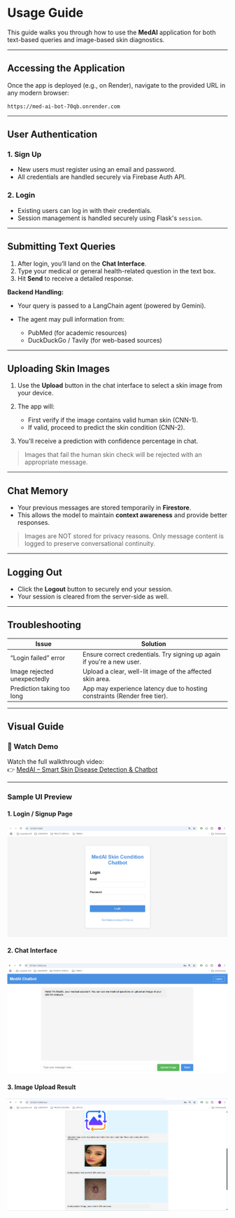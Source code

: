 # Usage Guide

This guide walks you through how to use the **MedAI** application for both text-based queries and image-based skin diagnostics.

---

## Accessing the Application

Once the app is deployed (e.g., on Render), navigate to the provided URL in any modern browser:

```
https://med-ai-bot-70qb.onrender.com
```

---

## User Authentication

### 1. Sign Up

* New users must register using an email and password.
* All credentials are handled securely via Firebase Auth API.

### 2. Login

* Existing users can log in with their credentials.
* Session management is handled securely using Flask's `session`.

---

## Submitting Text Queries

1. After login, you’ll land on the **Chat Interface**.
2. Type your medical or general health-related question in the text box.
3. Hit **Send** to receive a detailed response.

**Backend Handling:**

* Your query is passed to a LangChain agent (powered by Gemini).
* The agent may pull information from:

  * PubMed (for academic resources)
  * DuckDuckGo / Tavily (for web-based sources)

---

## Uploading Skin Images

1. Use the **Upload** button in the chat interface to select a skin image from your device.
2. The app will:

   * First verify if the image contains valid human skin (CNN-1).
   * If valid, proceed to predict the skin condition (CNN-2).
3. You'll receive a prediction with confidence percentage in chat.

> Images that fail the human skin check will be rejected with an appropriate message.

---

## Chat Memory

* Your previous messages are stored temporarily in **Firestore**.
* This allows the model to maintain **context awareness** and provide better responses.

> Images are NOT stored for privacy reasons. Only message content is logged to preserve conversational continuity.

---

## Logging Out

* Click the **Logout** button to securely end your session.
* Your session is cleared from the server-side as well.

---

## Troubleshooting

| Issue                       | Solution                                                                  |
| --------------------------- | ------------------------------------------------------------------------- |
| “Login failed” error        | Ensure correct credentials. Try signing up again if you're a new user.    |
| Image rejected unexpectedly | Upload a clear, well-lit image of the affected skin area.                 |
| Prediction taking too long  | App may experience latency due to hosting constraints (Render free tier). |

---

## Visual Guide

### 🎥 Watch Demo

Watch the full walkthrough video:  
👉 [MedAI – Smart Skin Disease Detection & Chatbot](https://youtu.be/jHsQqj3nyWo)

---

###  Sample UI Preview

#### 1. Login / Signup Page

![Login Page](assests/ss/login_.png)

#### 2. Chat Interface

![Chat Interface](assests/ss/chat_.png)

#### 3. Image Upload Result

![Image Upload](assests/ss/img_up.png)

